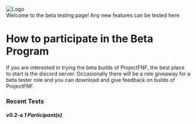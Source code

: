 ![Logo](https://u.cubeupload.com/Aflac/bea.gif)\
Welcome to the beta testing page! Any new features can be tested here
# How to participate in the Beta Program
If you are interested in trying the beta builds of ProjectFNF, the best place to start is the discord server. Occasionally there will be a role giveaway for a beta tester role and you can download and give feedback on builds of ProjectFNF.

### Recent Tests
#### __v0.2-a__ *1 Participant(s)*
